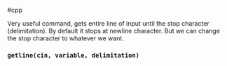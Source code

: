 #cpp 

Very useful command, gets entire line of input until the stop character (delimitation). By default it stops at newline character. But we can change the stop character to whatever we want.

### `getline(cin, variable, delimitation)`

